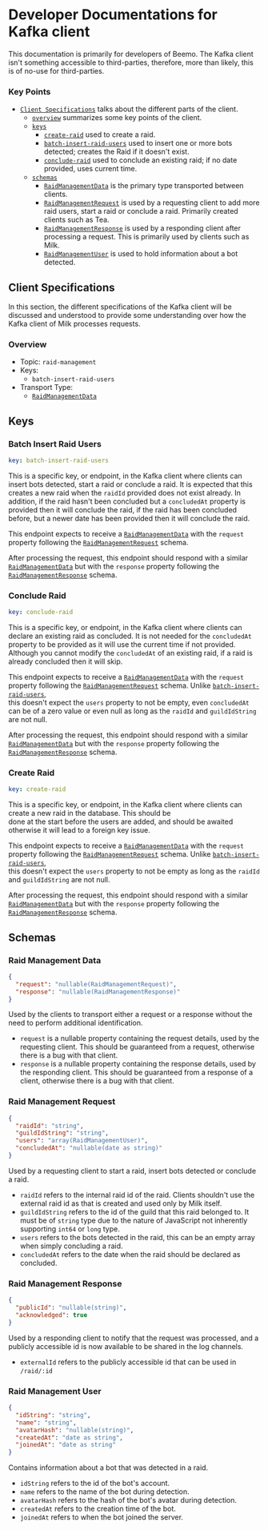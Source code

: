 # Developer Documentations for Kafka client

This documentation is primarily for developers of Beemo. The Kafka  client isn't something 
accessible to third-parties, therefore, more than likely, this is of no-use for third-parties.

### Key Points
- [`Client Specifications`](#client-specifications) talks about the different parts of the client.
  - [`overview`](#overview) summarizes some key points  of the client.
  - [`keys`](#keys)
    - [`create-raid`](#create-raid) used to create a raid.
    - [`batch-insert-raid-users`](#batch-insert-raid-users) used to insert one or more bots detected; creates the Raid if it doesn't exist.
    - [`conclude-raid`](#conclude-raid) used to conclude an existing raid; if no date provided, uses current time.
  - [`schemas`](#schemas)
    - [`RaidManagementData`](#raid-management-data) is the primary type transported between clients.
    - [`RaidManagementRequest`](#raid-management-request) is used by a requesting client to add more raid users, 
    start a raid or conclude a raid. Primarily created clients such as Tea.
    - [`RaidManagementResponse`](#raid-management-response) is used by a responding client after processing a request. 
    This  is primarily used by clients such as Milk.
    - [`RaidManagementUser`](#raid-management-user) is used to hold information about a bot detected.

## Client Specifications

In this section, the different specifications of the Kafka client will be discussed and understood to 
provide some understanding over how the Kafka client of Milk processes requests.

### Overview
- Topic: `raid-management`
- Keys:
  - `batch-insert-raid-users`
- Transport Type: 
  - [`RaidManagementData`](#raid-management-data)

## Keys

### Batch Insert Raid Users

```yaml
key: batch-insert-raid-users
```

This is a specific key, or endpoint, in the Kafka client where clients can insert 
bots detected, start a raid or conclude a raid. It is expected that this creates a new raid 
when the `raidId` provided does not exist already. In addition, if the raid hasn't been concluded 
but a `concludedAt` property is provided then it will conclude the raid, if the raid has been 
concluded before, but a newer date has been provided then it will conclude the raid.

This endpoint expects to receive a [`RaidManagementData`](#raid-management-data) with the `request` property 
following the [`RaidManagementRequest`](#raid-management-request) schema.

After processing the request, this endpoint should respond with a similar [`RaidManagementData`](#raid-management-data) but 
with the `response` property following the [`RaidManagementResponse`](#raid-management-response) schema.

### Conclude Raid

```yaml
key: conclude-raid
```

This is a specific key, or endpoint, in the Kafka client where clients can declare an existing raid as concluded. 
It is not needed for the `concludedAt` property to be provided as it will use the current time if not provided.
Although you cannot modify the `concludedAt` of an existing raid, if a raid is already concluded then it will skip.

This endpoint expects to receive a [`RaidManagementData`](#raid-management-data) with the `request` property
following the [`RaidManagementRequest`](#raid-management-request) schema. Unlike [`batch-insert-raid-users`](#batch-insert-raid-users),  
this doesn't expect the `users` property to not be empty, even `concludedAt` can be of a zero value or even 
null as long as the `raidId` and `guildIdString` are not null.

After processing the request, this endpoint should respond with a similar [`RaidManagementData`](#raid-management-data) but
with the `response` property following the [`RaidManagementResponse`](#raid-management-response) schema.

### Create Raid

```yaml
key: create-raid
```

This is a specific key, or endpoint, in the Kafka client where clients can create a new raid in the database. This should be  
done at the start before the users are added, and should be awaited otherwise it will lead to a foreign key issue.

This endpoint expects to receive a [`RaidManagementData`](#raid-management-data) with the `request` property
following the [`RaidManagementRequest`](#raid-management-request) schema. Unlike [`batch-insert-raid-users`](#batch-insert-raid-users),  
this doesn't expect the `users` property to not be empty as long as the `raidId` and `guildIdString` are not null.

After processing the request, this endpoint should respond with a similar [`RaidManagementData`](#raid-management-data) but
with the `response` property following the [`RaidManagementResponse`](#raid-management-response) schema.

## Schemas

### Raid Management Data

```json
{
  "request": "nullable(RaidManagementRequest)",
  "response": "nullable(RaidManagementResponse)"
}
```

Used by the clients to transport either a request or a response without the need to perform additional identification.

- `request` is a nullable property containing the request details, used by the requesting client. This should be 
guaranteed from a request, otherwise there is a bug with that client.
- `response` is a nullable property containing the response details, used by the responding client. This should be
guaranteed from a response of a client, otherwise there is a bug with that client.


### Raid Management Request
```json
{
  "raidId": "string",
  "guildIdString": "string",
  "users": "array(RaidManagementUser)",
  "concludedAt": "nullable(date as string)"
}
```

Used by a requesting client to start a raid, insert bots detected or conclude a raid.

- `raidId` refers to the internal raid id of the raid. Clients shouldn't use the external raid id as that is created 
and used only by Milk itself.
- `guildIdString` refers to the id of the guild that this raid belonged to. It must be of `string` type due to 
the nature of JavaScript not inherently supporting `int64` or `long` type.
- `users` refers to the bots detected in the raid, this can be an empty array when simply concluding a raid.
- `concludedAt` refers to the date when the raid should be declared as concluded.

### Raid Management Response
```json
{
  "publicId": "nullable(string)",
  "acknowledged": true
}
```

Used by a responding client to notify that the request was processed, and a publicly accessible id is now 
available to be shared in the log channels.

- `externalId` refers to the publicly accessible id that can be used in `/raid/:id`

### Raid Management User
```json
{
  "idString": "string",
  "name": "string",
  "avatarHash": "nullable(string)",
  "createdAt": "date as string",
  "joinedAt": "date as string"
}
```

Contains information about a bot that was detected in a raid.

- `idString` refers to the id of the bot's account.
- `name` refers to the name of the bot during detection.
- `avatarHash` refers to the hash of the bot's avatar during detection.
- `createdAt` refers to the creation time of the bot.
- `joinedAt` refers to when the bot joined the server.
